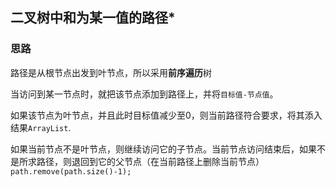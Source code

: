 ## 二叉树中和为某一值的路径*

### 思路

路径是从根节点出发到叶节点，所以采用**前序遍历**树

当访问到某一节点时，就把该节点添加到路径上，并将`目标值-节点值`。

如果该节点为叶节点，并且此时目标值减少至0，则当前路径符合要求，将其添入结果`ArrayList`.

如果当前节点不是叶节点，则继续访问它的子节点。当前节点访问结束后，如果不是所求路径，则退回到它的父节点（在当前路径上删除当前节点） `path.remove(path.size()-1);`

